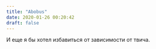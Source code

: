 ```yaml
---
title: "Abobus"
date: 2020-01-26 00:20:42
draft: false
---
```


И еще я бы хотел избавиться от зависимости от твича.
